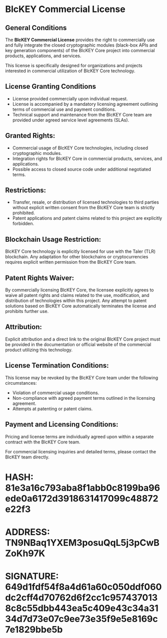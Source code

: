 ﻿# BlcKEY Commercial License

## General Conditions

The **BlcKEY Commercial License** provides the right to commercially use and fully integrate the closed cryptographic modules (black-box APIs and key generation components) of the BlcKEY Core project into commercial products, applications, and services.

This license is specifically designed for organizations and projects interested in commercial utilization of BlcKEY Core technology.

## License Granting Conditions

- License provided commercially upon individual request.
- License is accompanied by a mandatory licensing agreement outlining terms of commercial use and payment conditions.
- Technical support and maintenance from the BlcKEY Core team are provided under agreed service level agreements (SLAs).

## Granted Rights:

- Commercial usage of BlcKEY Core technologies, including closed cryptographic modules.
- Integration rights for BlcKEY Core in commercial products, services, and applications.
- Possible access to closed source code under additional negotiated terms.

## Restrictions:

- Transfer, resale, or distribution of licensed technologies to third parties without explicit written consent from the BlcKEY Core team is strictly prohibited.
- Patent applications and patent claims related to this project are explicitly forbidden.

## Blockchain Usage Restriction:

BlcKEY Core technology is explicitly licensed for use with the Taler (TLR) blockchain. Any adaptation for other blockchains or cryptocurrencies requires explicit written permission from the BlcKEY Core team.

## Patent Rights Waiver:

By commercially licensing BlcKEY Core, the licensee explicitly agrees to waive all patent rights and claims related to the use, modification, and distribution of technologies within this project. Any attempt to patent solutions based on BlcKEY Core automatically terminates the license and prohibits further use.

## Attribution:

Explicit attribution and a direct link to the original BlcKEY Core project must be provided in the documentation or official website of the commercial product utilizing this technology.

## License Termination Conditions:

This license may be revoked by the BlcKEY Core team under the following circumstances:

- Violation of commercial usage conditions.
- Non-compliance with agreed payment terms outlined in the licensing agreement.
- Attempts at patenting or patent claims.

## Payment and Licensing Conditions:

Pricing and license terms are individually agreed upon within a separate contract with the BlcKEY Core team.

For commercial licensing inquiries and detailed terms, please contact the BlcKEY team directly.

# HASH: 81e3a16c793aba8f1abb0c8199ba96ede0a6172d3918631417099c48872e22f3
# ADDRESS: TN9NBaq1YXEM3posuQqL5j3pCwBZoKh97K
# SIGNATURE: 649d1fdf54f8a4d61a60c050ddf060dc2cff4d70762d6f2cc1c9574370138c8c55dbb443ea5c409e43c34a3134d7d73e07c9ee73e35f9e5e8169c7e1829bbe5b
